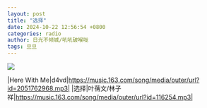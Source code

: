 ```yaml
---
layout: post
title: "选择"
date: 2024-10-22 12:56:54 +0800
categories: radio
author: 日光不倾城/吼吼破喉咙
tags: 旦旦
---
```

![]({{site.baseurl}}/images/cover_20241022.jpg)

|Here With Me|d4vd|https://music.163.com/song/media/outer/url?id=2051762968.mp3|
|选择|叶蒨文/林子祥|https://music.163.com/song/media/outer/url?id=116254.mp3|

